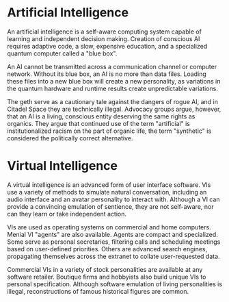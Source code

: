 # Artificial Intelligence
An artificial intelligence is a self-aware computing system capable of learning and independent decision making. Creation of conscious AI requires adaptive code, a slow, expensive education, and a specialized quantum computer called a "blue box".

An AI cannot be transmitted across a communication channel or computer network. Without its blue box, an AI is no more than data files. Loading these files into a new blue box will create a new personality, as variations in the quantum hardware and runtime results create unpredictable variations.

The geth serve as a cautionary tale against the dangers of rogue AI, and in Citadel Space they are technically illegal. Advocacy groups argue, however, that an AI is a living, conscious entity deserving the same rights as organics. They argue that continued use of the term "artificial" is institutionalized racism on the part of organic life, the term "synthetic" is considered the politically correct alternative.

# Virtual Intelligence
A virtual intelligence is an advanced form of user interface software. VIs use a variety of methods to simulate natural conversation, including an audio interface and an avatar personality to interact with. Although a VI can provide a convincing emulation of sentience, they are not self-aware, nor can they learn or take independent action.

VIs are used as operating systems on commercial and home computers. Menial VI "agents" are also available. Agents are compact and specialized. Some serve as personal secretaries, filtering calls and scheduling meetings based on user-defined priorities. Others are advanced search engines, propagating themselves across the extranet to collate user-requested data.

Commercial VIs in a variety of stock personalities are available at any software retailer. Boutique firms and hobbyists also build unique VIs to personal specification. Although software emulation of living personalities is illegal, reconstructions of famous historical figures are common.